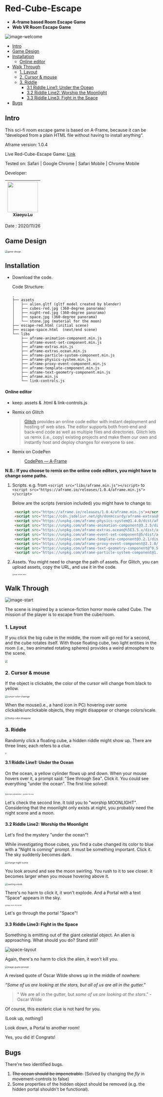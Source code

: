 # Red-Cube-Escape
- **A-frame based Room Escape Game**
- **Web VR Room Escape Game**

![image-welcome](imgs/willkommen.gif)

* [Intro](#intro)
* [Game Design](#game-design)
* [Installation](#installation)
    - [Online editor](#online-editor)
* [Walk Through](#walk-through)
  + [1. Layout](#1-layout)
  + [2. Cursor & mouse](#2-cursor---mouse)
  + [3. Riddle](#3-riddle)
    - [3.1 Riddle Line1: Under the Ocean](#31-riddle-line1--under-the-ocean)
    - [3.2  Riddle Line2: Worship the Moonlight](#32--riddle-line2--worship-the-moonlight)
    - [3.3  Riddle Line3: Fight in the Space](#33--riddle-line3--fight-in-the-space)
* [Bugs](#bugs)

## Intro

This sci-fi room escape game is based on A-Frame, because it can be ”developed from a plain HTML file without having to install anything“. 

Aframe version: 1.0.4

Live Red-Cube-Escape Game: [Link](https://xiaoyu-lu.github.io/Red-Cube-Escape/escape-red.html)

Tested on: Safari | Google Chrome | Safari Mobile | Chrome Mobile

Developer:

| [<img src="imgs/xiaoyu.JPG" width="100px;" width="100px;"/><br/><sub>Xiaoyu Lu](https://github.com/Xiaoyu-Lu)<br/> |
| ------------------------------------------------------------ |

Date : 2020/11/26

## Game Design

<img src="imgs/game-design.png" alt="game-design" style="zoom:50%;" />

## Installation

- Download the code.

  Code Structure:

  ```
  .
  ├── assets
  │   ├── alien.gltf (gltf model created by blender)
  │   ├── cubes-red.jpg (360-degree panorama)
  │   ├── night-red.jpg (360-degree panorama)
  │   ├── space.jpg (360-degree panorama)
  │   └── stone.jpg (material for the moon)
  ├── escape-red.html (initial scene)
  ├── escape-space.html  (next/end scene)
  └── libs
      ├── aframe-animation-component.min.js
      ├── aframe-event-set-component.min.js
      ├── aframe-extras.min.js
      ├── aframe-extras.ocean.min.js
      ├── aframe-particle-system-component.min.js
      ├── aframe-physics-system.min.js
      ├── aframe-proxy-event-component.min.js
      ├── aframe-template-component.min.js
      ├── aframe-text-geometry-component.min.js
      ├── aframe.min.js
      └── link-controls.js
  ```


#### Online editor

- keep: assets & .html & link-controls.js

- Remix on *Glitch* 

  > [Glitch](https://glitch.com/~aframe) provides an online code editor with instant deployment and hosting of web sites. The editor supports both front-end and back-end code as well as multiple files and directories. Glitch lets us remix (i.e., copy) existing projects and make them our own and instantly host and deploy changes for everyone to see.

- Remix on CodePen

  > [CodePen — A-Frame](https://codepen.io/mozvr/pen/BjygdO)

**N.B.: If you choose to remix on the online code editors, you might have to change some paths.**

1. Scripts. e.g. from `<script src="libs/aframe.min.js"></script>` to `<script src="https://aframe.io/releases/1.0.4/aframe.min.js"></script>`

   Below are the scripts (version included) you might have to change to:

   ```html
    <script src="https://aframe.io/releases/1.0.4/aframe.min.js"></script>
    <script src="https://cdn.jsdelivr.net/gh/donmccurdy/aframe-extras@v6.1.1/dist/aframe-extras.min.js"></script>
    <script src="https://unpkg.com/aframe-physics-system@1.4.0/dist/aframe-physics-system.min.js"></script>
    <script src="https://unpkg.com/aframe-animation-component@3.2.5/dist/aframe-animation-component.min.js"></script>
    <script src="https://unpkg.com/aframe-extras.ocean@%5E3.5.x/dist/aframe-extras.ocean.min.js"></script>
    <script src="https://unpkg.com/aframe-event-set-component@5/dist/aframe-event-set-component.min.js"></script>
    <script src="https://unpkg.com/aframe-template-component@3.2.1/dist/aframe-template-component.min.js"></script>
    <script src="https://unpkg.com/aframe-proxy-event-component@2.1.0/dist/aframe-proxy-event-component.min.js"></script>
    <script src="https://unpkg.com/aframe-text-geometry-component@^0.5.0/dist/aframe-text-geometry-component.min.js"></script>
    <script src="https://unpkg.com/aframe-particle-system-component@1.0.x/dist/aframe-particle-system-component.min.js"></script>
   ```

2. Assets. You might need to change the path of assets. For Glitch, you can upload assets, copy the URL, and use it in the code.

   <img src="imgs/aframe-asset.png" alt="image-aframe-asset" style="zoom:30%;" />

## Walk Through

![image-start](imgs/start.png)

The scene is inspired by a science-fiction horror movie called Cube. The mission of the player is to escape from the cube/room. 

### 1. Layout

If you click the big cube in the middle, the room will go red for a second, and the cube rotates itself. With those floating cube,  two light entities in the room (i.e., two animated rotating spheres) provides a weird atmosphere to the scene. 

<img src="imgs/bigCubeRotation.gif" style="zoom:53%;" />

### 2. Cursor & mouse

If the object is clickable, the color of the cursor will change from black to yellow. 

<img src="imgs/cursor-color-channge.gif" alt="cursor-color-channge" style="zoom:50%;" />

When the mouse(i.e., a hand icon in PC) hovering over some clickable/unclickable objects, they might disappear or change colors/scale.

<img src="imgs/floatig-cube-disappear.gif" alt="floatig-cube-disappear" style="zoom:50%;" />

### 3. Riddle

Randomly click a floating cube, a hidden riddle might show up. There are three lines; each refers to a clue.

<img src="imgs/riddle.png" style="zoom:33%;" />

#### 3.1 Riddle Line1: Under the Ocean

On the ocean, a yellow cylinder flows up and down. When your mouse hovers over it, a prompt said: "See through Sea". Click it. You could see everything "under the ocean". The first line solved!

<img src="imgs/prompt-yellowbutton.png" alt="prompt-yellowbutton" style="zoom:35%;" />

<img src="imgs/under-the-sea.png" alt="under-the-sea" style="zoom:32%;" />

 Let's check the second line. It told you to "worship MOONLIGHT". Considering that the moonlight only exists at night, you probably need the night scene and a moon.  

#### 3.2  Riddle Line2: Worship the Moonlight

Let's find the mystery "under the ocean"! 

While investigating those cubes,  you find a cube changed its color to blue with a "Night is coming" prompt. It must be something important. Click it. The sky suddenly becomes dark. 

<img src="imgs/change-night-scene.gif" alt="change-night-scene" style="zoom:50%;" />

You look around and see the moon swirling. You rush to it to see closer. It becomes larger when you mouse hovering above it. 

<img src="imgs/swirling-moob.gif" alt="swirling-moob" style="zoom:50%;" />

There's no harm to click it, it won't explode. And a Portal with a text "Space" appears in the sky. 

<img src="imgs/moon-click-portal.png" alt="image-moon-click-portal" style="zoom:30%;" />

Let's go through the portal "Space"!

#### 3.3  Riddle Line3: Fight in the Space

Something is emitting out of the giant celestial object. An alien is approaching. What should you do? Stand still?

<img src="imgs/space-layout.gif" alt="space-layout" style="zoom:100%;" />

Again, there's no harm to click the alien, it won't kill you. 

<img src="imgs/quote-prompt.png" alt="image-quote-prompt" style="zoom:50%;" />

A revised quote of Oscar Wilde shows up in the middle of nowhere:

*“Some of us are looking at the stars, but all of us are all in the gutter.”* 

> " We are all in the gutter, but *some of us are looking at the stars*.” - Oscar Wilde

Of course, this esoteric clue is not hard for you. 

(Look up, nothing!)

Look down, a Portal to another room!

Yes, you did it! Congrats!

## Bugs

There're two identified bugs. 

1. <s>The ocean should be impenetrable.</s> (Solved by changing the *fly* in movement-controls to false)
2. Some properties of the hidden object should be removed (e.g. the hidden portal shouldn't be functional).

